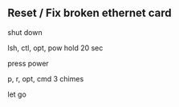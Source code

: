 ## Reset / Fix broken ethernet card

shut down

lsh, ctl, opt, pow
hold 20 sec

press power

p, r, opt, cmd
3 chimes

let go
